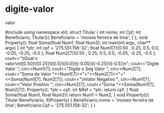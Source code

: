 # digite-valor
valor

#include <iostream>
using namespace std;
struct Titular
{
	int nome;
	int Cpf;
	int Beneficiario;
	Titular(){
		Beneficiario = 'moises ferreira de lima';
	}
};
void Property();
float Soma(float Num1, float Num2);
int main(int argc, char** argv)
{
	int *ptr;
	int cpf = '275.551.158-32';
	float Num1[7]{0.50 , 0.25,  0.5, 0.0, -0.05, -0.25, -0.5 };
	float Num2[7]{0.50 , 0.25,  0.5, 0.0, -0.05, -0.25, -0.5 };
	cout<<"\tQual o valor\n\t[0.50]\t[0.25]\t[0.5]\t[0.0]\t[-0.05]\t[-0.25]\t[-0.5]\n";
	cout<<"Digite Valor ";
	cin>>Num1[7];
	cout<<"Digite o Seg Valor ";
	cin>>Num2[7];
	cout<<"Soma de Valor "<<Num1[7]<<"+"<<Num2[7]<<"="<<Soma(Num1[7], Num2[7]);
	cout<<"\nValor Negativo ";
	cin>>Num1[7];
	cout<<"Valor Positivo ";
	cin>>Num2[7];
	cout<<"Soma "<<Soma(Num1[7], Num2[7]);
	Property();
	*ptr = cpf;
	int &Ref = *ptr;
	return cpf;
}
float Soma(float Num1, float Num2){
	return Num1 + Num2;
}
void Property(){
	Titular Beneficiario;
	if(Property)
	{
		Beneficiario.nome = 'moises ferreira de lima';
		Beneficiario.Cpf = '275.551.158-32';
	}
}
